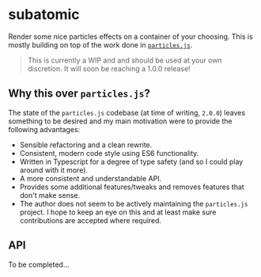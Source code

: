 # subatomic

Render some nice particles effects on a container of your choosing. This is mostly building on top of the work done in [`particles.js`](https://github.com/VincentGarreau/particles.js/).

> This is currently a WIP and and should be used at your own discretion. It will soon be reaching a 1.0.0 release!

## Why this over `particles.js`?

The state of the `particles.js` codebase (at time of writing, `2.0.0`) leaves something to be desired and my main motivation were to provide the following advantages:

- Sensible refactoring and a clean rewrite.
- Consistent, modern code style using ES6 functionality.
- Written in Typescript for a degree of type safety (and so I could play around with it more).
- A more consistent and understandable API.
- Provides some additional features/tweaks and removes features that don't make sense.
- The author does not seem to be actively maintaining the `particles.js` project. I hope to keep an eye on this and at least make sure contributions are accepted where required.

## API

To be completed...